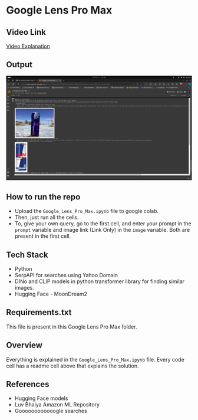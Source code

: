 # Google Lens Pro Max

## Video Link

<a href="https://drive.google.com/file/d/1v3ZWQDU2ENQJydZTf9OWXLSYs0kRDjiO/view?usp=sharing">Video Explanation</a>

## Output

<img src="output.png" >

## How to run the repo

- Upload the `Google_Lens_Pro_Max.ipynb` file to google colab.
- Then, just run all the cells.
- To, give your own query, go to the first cell, and enter your prompt in the `prompt` variable and image link (Link Only) in the `image` variable. Both are present in the first cell.

## Tech Stack

- Python
- SerpAPI for searches using Yahoo Domain
- DINo and CLIP models in python transformer library for finding similar images.
- Hugging Face - MoonDream2

## Requirements.txt

This file is present in this Google Lens Pro Max folder.

## Overview

Everything is explained in the `Google_Lens_Pro_Max.ipynb` file. Every code cell has a readme cell above that explains the solution.

## References

- Hugging Face models
- Luv Bhaiya Amazon ML Repository
- Goooooooooooogle searches
